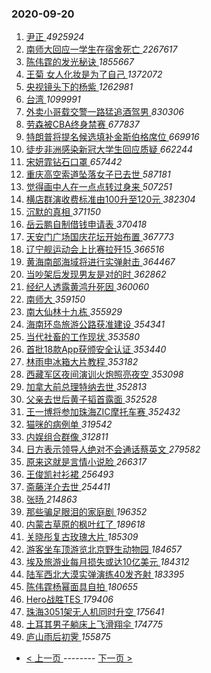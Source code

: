 ### 2020-09-20 
1. [ 尹正 ](https://s.weibo.com/weibo?q=%E5%B0%B9%E6%AD%A3&Refer=top) *4925924*
1. [ 南师大回应一学生在宿舍死亡 ](https://s.weibo.com/weibo?q=%23%E5%8D%97%E5%B8%88%E5%A4%A7%E5%9B%9E%E5%BA%94%E4%B8%80%E5%AD%A6%E7%94%9F%E5%9C%A8%E5%AE%BF%E8%88%8D%E6%AD%BB%E4%BA%A1%23&Refer=top) *2267617*
1. [ 陈伟霆的发光秘诀 ](https://s.weibo.com/weibo?q=%23%E9%99%88%E4%BC%9F%E9%9C%86%E7%9A%84%E5%8F%91%E5%85%89%E7%A7%98%E8%AF%80%23&topic_ad=1&Refer=top) *1855667*
1. [ 王菊 女人化妆是为了自己 ](https://s.weibo.com/weibo?q=%23%E7%8E%8B%E8%8F%8A%20%E5%A5%B3%E4%BA%BA%E5%8C%96%E5%A6%86%E6%98%AF%E4%B8%BA%E4%BA%86%E8%87%AA%E5%B7%B1%23&Refer=top) *1372072*
1. [ 央视镜头下的杨紫 ](https://s.weibo.com/weibo?q=%23%E5%A4%AE%E8%A7%86%E9%95%9C%E5%A4%B4%E4%B8%8B%E7%9A%84%E6%9D%A8%E7%B4%AB%23&Refer=top) *1262981*
1. [ 台湾 ](https://s.weibo.com/weibo?q=%23%E5%8F%B0%E6%B9%BE%23&Refer=top) *1099991*
1. [ 外卖小哥载交警一路猛追酒驾男 ](https://s.weibo.com/weibo?q=%23%E5%A4%96%E5%8D%96%E5%B0%8F%E5%93%A5%E8%BD%BD%E4%BA%A4%E8%AD%A6%E4%B8%80%E8%B7%AF%E7%8C%9B%E8%BF%BD%E9%85%92%E9%A9%BE%E7%94%B7%23&Refer=top) *830306*
1. [ 劳森被CBA终身禁赛 ](https://s.weibo.com/weibo?q=%23%E5%8A%B3%E6%A3%AE%E8%A2%ABCBA%E7%BB%88%E8%BA%AB%E7%A6%81%E8%B5%9B%23&Refer=top) *677837*
1. [ 特朗普将提名候选填补金斯伯格席位 ](https://s.weibo.com/weibo?q=%23%E7%89%B9%E6%9C%97%E6%99%AE%E5%B0%86%E6%8F%90%E5%90%8D%E5%80%99%E9%80%89%E5%A1%AB%E8%A1%A5%E9%87%91%E6%96%AF%E4%BC%AF%E6%A0%BC%E5%B8%AD%E4%BD%8D%23&Refer=top) *669916*
1. [ 徒步非洲感染新冠大学生回应质疑 ](https://s.weibo.com/weibo?q=%23%E5%BE%92%E6%AD%A5%E9%9D%9E%E6%B4%B2%E6%84%9F%E6%9F%93%E6%96%B0%E5%86%A0%E5%A4%A7%E5%AD%A6%E7%94%9F%E5%9B%9E%E5%BA%94%E8%B4%A8%E7%96%91%23&Refer=top) *662244*
1. [ 宋妍霏钻石口罩 ](https://s.weibo.com/weibo?q=%23%E5%AE%8B%E5%A6%8D%E9%9C%8F%E9%92%BB%E7%9F%B3%E5%8F%A3%E7%BD%A9%23&Refer=top) *657442*
1. [ 重庆高空索道坠落女子已去世 ](https://s.weibo.com/weibo?q=%23%E9%87%8D%E5%BA%86%E9%AB%98%E7%A9%BA%E7%B4%A2%E9%81%93%E5%9D%A0%E8%90%BD%E5%A5%B3%E5%AD%90%E5%B7%B2%E5%8E%BB%E4%B8%96%23&Refer=top) *587181*
1. [ 觉得画中人在一点点转过身来 ](https://s.weibo.com/weibo?q=%23%E8%A7%89%E5%BE%97%E7%94%BB%E4%B8%AD%E4%BA%BA%E5%9C%A8%E4%B8%80%E7%82%B9%E7%82%B9%E8%BD%AC%E8%BF%87%E8%BA%AB%E6%9D%A5%23&Refer=top) *507251*
1. [ 横店群演收费标准由100升至120元 ](https://s.weibo.com/weibo?q=%23%E6%A8%AA%E5%BA%97%E7%BE%A4%E6%BC%94%E6%94%B6%E8%B4%B9%E6%A0%87%E5%87%86%E7%94%B1100%E5%8D%87%E8%87%B3120%E5%85%83%23&Refer=top) *382304*
1. [ 沉默的真相 ](https://s.weibo.com/weibo?q=%E6%B2%89%E9%BB%98%E7%9A%84%E7%9C%9F%E7%9B%B8&Refer=top) *371150*
1. [ 岳云鹏自制借钱申请表 ](https://s.weibo.com/weibo?q=%E5%B2%B3%E4%BA%91%E9%B9%8F%E8%87%AA%E5%88%B6%E5%80%9F%E9%92%B1%E7%94%B3%E8%AF%B7%E8%A1%A8&Refer=top) *370418*
1. [ 天安门广场国庆花坛开始布置 ](https://s.weibo.com/weibo?q=%23%E5%A4%A9%E5%AE%89%E9%97%A8%E5%B9%BF%E5%9C%BA%E5%9B%BD%E5%BA%86%E8%8A%B1%E5%9D%9B%E5%BC%80%E5%A7%8B%E5%B8%83%E7%BD%AE%23&Refer=top) *367773*
1. [ 辽宁舰运动会上比赛拉歼15 ](https://s.weibo.com/weibo?q=%23%E8%BE%BD%E5%AE%81%E8%88%B0%E8%BF%90%E5%8A%A8%E4%BC%9A%E4%B8%8A%E6%AF%94%E8%B5%9B%E6%8B%89%E6%AD%BC15%23&Refer=top) *366516*
1. [ 黄海南部海域将进行实弹射击 ](https://s.weibo.com/weibo?q=%23%E9%BB%84%E6%B5%B7%E5%8D%97%E9%83%A8%E6%B5%B7%E5%9F%9F%E5%B0%86%E8%BF%9B%E8%A1%8C%E5%AE%9E%E5%BC%B9%E5%B0%84%E5%87%BB%23&Refer=top) *364467*
1. [ 当吵架后发现男友是对的时 ](https://s.weibo.com/weibo?q=%23%E5%BD%93%E5%90%B5%E6%9E%B6%E5%90%8E%E5%8F%91%E7%8E%B0%E7%94%B7%E5%8F%8B%E6%98%AF%E5%AF%B9%E7%9A%84%E6%97%B6%23&Refer=top) *362862*
1. [ 经纪人透露黄鸿升死因 ](https://s.weibo.com/weibo?q=%23%E7%BB%8F%E7%BA%AA%E4%BA%BA%E9%80%8F%E9%9C%B2%E9%BB%84%E9%B8%BF%E5%8D%87%E6%AD%BB%E5%9B%A0%23&Refer=top) *360060*
1. [ 南师大 ](https://s.weibo.com/weibo?q=%23%E5%8D%97%E5%B8%88%E5%A4%A7%23&Refer=top) *359150*
1. [ 南大仙林十九栋 ](https://s.weibo.com/weibo?q=%23%E5%8D%97%E5%A4%A7%E4%BB%99%E6%9E%97%E5%8D%81%E4%B9%9D%E6%A0%8B%23&Refer=top) *355929*
1. [ 海南环岛旅游公路获准建设 ](https://s.weibo.com/weibo?q=%23%E6%B5%B7%E5%8D%97%E7%8E%AF%E5%B2%9B%E6%97%85%E6%B8%B8%E5%85%AC%E8%B7%AF%E8%8E%B7%E5%87%86%E5%BB%BA%E8%AE%BE%23&Refer=top) *354341*
1. [ 当代社畜的工作现状 ](https://s.weibo.com/weibo?q=%23%E5%BD%93%E4%BB%A3%E7%A4%BE%E7%95%9C%E7%9A%84%E5%B7%A5%E4%BD%9C%E7%8E%B0%E7%8A%B6%23&Refer=top) *353580*
1. [ 首批18款App获颁安全认证 ](https://s.weibo.com/weibo?q=%23%E9%A6%96%E6%89%B918%E6%AC%BEApp%E8%8E%B7%E9%A2%81%E5%AE%89%E5%85%A8%E8%AE%A4%E8%AF%81%23&Refer=top) *353440*
1. [ 林雨申冰箱大片教程 ](https://s.weibo.com/weibo?q=%23%E6%9E%97%E9%9B%A8%E7%94%B3%E5%86%B0%E7%AE%B1%E5%A4%A7%E7%89%87%E6%95%99%E7%A8%8B%23&Refer=top) *353182*
1. [ 西藏军区夜间演训火炮照亮夜空 ](https://s.weibo.com/weibo?q=%E8%A5%BF%E8%97%8F%E5%86%9B%E5%8C%BA%E5%A4%9C%E9%97%B4%E6%BC%94%E8%AE%AD%E7%81%AB%E7%82%AE%E7%85%A7%E4%BA%AE%E5%A4%9C%E7%A9%BA&Refer=top) *353098*
1. [ 加拿大前总理特纳去世 ](https://s.weibo.com/weibo?q=%E5%8A%A0%E6%8B%BF%E5%A4%A7%E5%89%8D%E6%80%BB%E7%90%86%E7%89%B9%E7%BA%B3%E5%8E%BB%E4%B8%96&Refer=top) *352813*
1. [ 父亲去世后黄子韬首露面 ](https://s.weibo.com/weibo?q=%23%E7%88%B6%E4%BA%B2%E5%8E%BB%E4%B8%96%E5%90%8E%E9%BB%84%E5%AD%90%E9%9F%AC%E9%A6%96%E9%9C%B2%E9%9D%A2%23&Refer=top) *352528*
1. [ 王一博将参加珠海ZIC摩托车赛 ](https://s.weibo.com/weibo?q=%23%E7%8E%8B%E4%B8%80%E5%8D%9A%E5%B0%86%E5%8F%82%E5%8A%A0%E7%8F%A0%E6%B5%B7ZIC%E6%91%A9%E6%89%98%E8%BD%A6%E8%B5%9B%23&Refer=top) *352432*
1. [ 猫咪的病例单 ](https://s.weibo.com/weibo?q=%23%E7%8C%AB%E5%92%AA%E7%9A%84%E7%97%85%E4%BE%8B%E5%8D%95%23&Refer=top) *319542*
1. [ 内娱组合群像 ](https://s.weibo.com/weibo?q=%23%E5%86%85%E5%A8%B1%E7%BB%84%E5%90%88%E7%BE%A4%E5%83%8F%23&Refer=top) *312811*
1. [ 日方表示领导人绝对不会通话蔡英文 ](https://s.weibo.com/weibo?q=%23%E6%97%A5%E6%96%B9%E8%A1%A8%E7%A4%BA%E9%A2%86%E5%AF%BC%E4%BA%BA%E7%BB%9D%E5%AF%B9%E4%B8%8D%E4%BC%9A%E9%80%9A%E8%AF%9D%E8%94%A1%E8%8B%B1%E6%96%87%23&Refer=top) *279582*
1. [ 原来这就是言情小说脸 ](https://s.weibo.com/weibo?q=%23%E5%8E%9F%E6%9D%A5%E8%BF%99%E5%B0%B1%E6%98%AF%E8%A8%80%E6%83%85%E5%B0%8F%E8%AF%B4%E8%84%B8%23&Refer=top) *266317*
1. [ 王俊凯衬衫裙 ](https://s.weibo.com/weibo?q=%23%E7%8E%8B%E4%BF%8A%E5%87%AF%E8%A1%AC%E8%A1%AB%E8%A3%99%23&Refer=top) *256493*
1. [ 斋藤洋介去世 ](https://s.weibo.com/weibo?q=%E6%96%8B%E8%97%A4%E6%B4%8B%E4%BB%8B%E5%8E%BB%E4%B8%96&Refer=top) *254411*
1. [ 张旸 ](https://s.weibo.com/weibo?q=%E5%BC%A0%E6%97%B8&Refer=top) *214863*
1. [ 那些骗足眼泪的家庭剧 ](https://s.weibo.com/weibo?q=%23%E9%82%A3%E4%BA%9B%E9%AA%97%E8%B6%B3%E7%9C%BC%E6%B3%AA%E7%9A%84%E5%AE%B6%E5%BA%AD%E5%89%A7%23&Refer=top) *196352*
1. [ 内蒙古草原的枫叶红了 ](https://s.weibo.com/weibo?q=%23%E5%86%85%E8%92%99%E5%8F%A4%E8%8D%89%E5%8E%9F%E7%9A%84%E6%9E%AB%E5%8F%B6%E7%BA%A2%E4%BA%86%23&Refer=top) *189618*
1. [ 关晓彤复古玫瑰大片 ](https://s.weibo.com/weibo?q=%23%E5%85%B3%E6%99%93%E5%BD%A4%E5%A4%8D%E5%8F%A4%E7%8E%AB%E7%91%B0%E5%A4%A7%E7%89%87%23&Refer=top) *185309*
1. [ 游客坐车顶游览北京野生动物园 ](https://s.weibo.com/weibo?q=%23%E6%B8%B8%E5%AE%A2%E5%9D%90%E8%BD%A6%E9%A1%B6%E6%B8%B8%E8%A7%88%E5%8C%97%E4%BA%AC%E9%87%8E%E7%94%9F%E5%8A%A8%E7%89%A9%E5%9B%AD%23&Refer=top) *184657*
1. [ 埃及旅游业每月损失或达10亿美元 ](https://s.weibo.com/weibo?q=%23%E5%9F%83%E5%8F%8A%E6%97%85%E6%B8%B8%E4%B8%9A%E6%AF%8F%E6%9C%88%E6%8D%9F%E5%A4%B1%E6%88%96%E8%BE%BE10%E4%BA%BF%E7%BE%8E%E5%85%83%23&Refer=top) *184312*
1. [ 陆军西北大漠实弹演练40发齐射 ](https://s.weibo.com/weibo?q=%23%E9%99%86%E5%86%9B%E8%A5%BF%E5%8C%97%E5%A4%A7%E6%BC%A0%E5%AE%9E%E5%BC%B9%E6%BC%94%E7%BB%8340%E5%8F%91%E9%BD%90%E5%B0%84%23&Refer=top) *183395*
1. [ 陈伟霆杨幂面具自拍 ](https://s.weibo.com/weibo?q=%23%E9%99%88%E4%BC%9F%E9%9C%86%E6%9D%A8%E5%B9%82%E9%9D%A2%E5%85%B7%E8%87%AA%E6%8B%8D%23&Refer=top) *180655*
1. [ Hero战胜TES ](https://s.weibo.com/weibo?q=%23Hero%E6%88%98%E8%83%9CTES%23&Refer=top) *179406*
1. [ 珠海3051架无人机同时升空 ](https://s.weibo.com/weibo?q=%23%E7%8F%A0%E6%B5%B73051%E6%9E%B6%E6%97%A0%E4%BA%BA%E6%9C%BA%E5%90%8C%E6%97%B6%E5%8D%87%E7%A9%BA%23&Refer=top) *175641*
1. [ 土耳其男子躺床上飞滑翔伞 ](https://s.weibo.com/weibo?q=%23%E5%9C%9F%E8%80%B3%E5%85%B6%E7%94%B7%E5%AD%90%E8%BA%BA%E5%BA%8A%E4%B8%8A%E9%A3%9E%E6%BB%91%E7%BF%94%E4%BC%9E%23&Refer=top) *174775*
1. [ 庐山雨后初霁 ](https://s.weibo.com/weibo?q=%23%E5%BA%90%E5%B1%B1%E9%9B%A8%E5%90%8E%E5%88%9D%E9%9C%81%23&Refer=top) *155875* 

- [ < 上一页 ](https://github.com/able8/weibo-hot-record/blob/master/2020-09-19.md) -------- [ 下一页 > ](https://github.com/able8/weibo-hot-record/blob/master/2020-09-21.md)